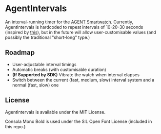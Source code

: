 AgentIntervals
==============

An interval-running timer for the [AGENT Smartwatch](http://www.agentwatches.com). Currently, AgentIntervals is hardcoded to repeat intervals of 10-20-30 seconds (inspired by [this](http://lifehacker.com/5915428/the-10+20+30-running-concept-can-increase-performance-in-less-time)), but in the future will allow user-customisable values (and possibly the traditional "short-long" type.)

## Roadmap
* User-adjustable interval timings
* Automatic breaks (with customisable duration)
* **(If Supported by SDK)** Vibrate the watch when interval elapses
* Switch between the current (fast, medium, slow) interval system and a normal (fast, slow) one

## License
AgentIntervals is available under the MIT License.

Consola Mono Bold is used under the SIL Open Font License (included in this repo.)